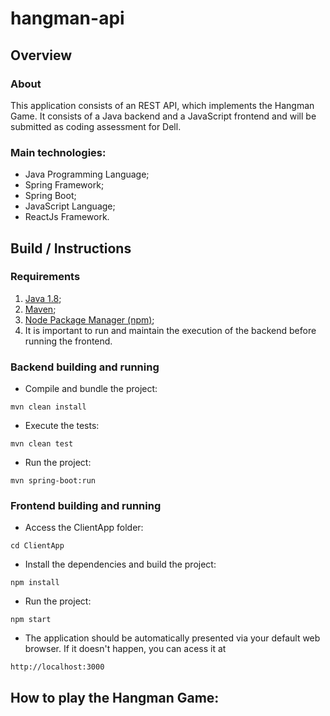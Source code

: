 # hangman-api

## Overview

### About

This application consists of an REST API, which implements the Hangman Game.
It consists of a Java backend and a JavaScript frontend and will be submitted as coding assessment for Dell.

### Main technologies:

- Java Programming Language;
- Spring Framework;
- Spring Boot;
- JavaScript Language;
- ReactJs Framework.

## Build / Instructions

### Requirements

1. [Java 1.8](https://www.oracle.com/java/technologies/javase/javase-jdk8-downloads.html);
2. [Maven](https://maven.apache.org/download.cgi);
3. [Node Package Manager (npm)](https://nodejs.org/en/download/);
4. It is important to run and maintain the execution of the backend before running the frontend.

### Backend building and running

- Compile and bundle the project:

```shell
mvn clean install
```

- Execute the tests:

```shell
mvn clean test
```

- Run the project:

```shell
mvn spring-boot:run
```

### Frontend building and running

- Access the ClientApp folder:

```shell
cd ClientApp
```

- Install the dependencies and build the project:

```shell
npm install
```

- Run the project:

```shell
npm start
```

- The application should be automatically presented via your default web browser. If it doesn't happen, you can acess it at

```text
http://localhost:3000
```

## How to play the Hangman Game:
